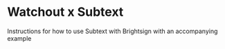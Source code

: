 # Watchout x Subtext
Instructions for how to use Subtext with Brightsign with an accompanying example
